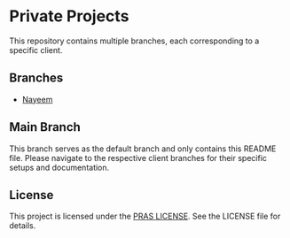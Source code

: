 # Private Projects

This repository contains multiple branches, each corresponding to a specific client.

## Branches

- [Nayeem](https://github.com/PRASSamin/Private-Projects/tree/Nayeem)


## Main Branch

This branch serves as the default branch and only contains this README file. Please navigate to the respective client branches for their specific setups and documentation.


## License

This project is licensed under the [PRAS LICENSE](LICENSE.md). See the LICENSE file for details.